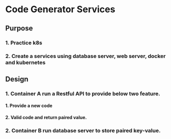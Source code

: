# Code Generator Services
## Purpose
### 1. Practice k8s
### 2. Create a services using database server, web server, docker and kubernetes
### 

## Design
### 1. Container A run a Restful API to provide below two feature.
#### 1. Provide a new code
#### 2. Valid code and return paired value.
### 2. Container B run database server to store paired key-value.
